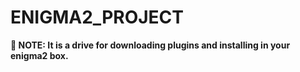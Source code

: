 # ENIGMA2_PROJECT

**📣 NOTE: It is a drive for downloading plugins and installing in your enigma2 box.**
